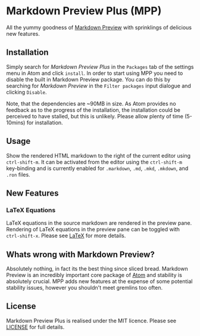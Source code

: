 # Markdown Preview Plus (MPP)

All the yummy goodness of
[Markdown Preview](https://github.com/atom/markdown-preview) with sprinklings of
delicious new features.

## Installation

Simply search for *Markdown Preview Plus* in the `Packages` tab of the
settings menu in Atom and click `install`. In order to start using MPP you need
to disable the built in Markdown Preview package. You can do this by searching
for *Markdown Preview* in the `Filter packages` input dialogue and clicking
`Disable`.

Note, that the dependencies are ~90MB in size. As Atom provides no feedback as
to the progress of the installation, the installation could be perceived to have
stalled, but this is unlikely. Please allow plenty of time (5-10mins) for
installation.

## Usage

Show the rendered HTML markdown to the right of the current editor using
`ctrl-shift-m`. It can be activated from the editor using the `ctrl-shift-m`
key-binding and is currently enabled for `.markdown`, `.md`, `.mkd`, `.mkdown`,
and `.ron` files.

## New Features

### LaTeX Equations

LaTeX equations in the source markdown are rendered in the preview pane.
Rendering of LaTeX equations in the preview pane can be toggled with
`ctrl-shift-x`. Please see [LaTeX](LATEX.md) for more details.

## Whats wrong with Markdown Preview?

Absolutely nothing, in fact its the best thing since sliced bread. Markdown
Preview is an incredibly important core package of [Atom](https://atom.io/) and
stability is absolutely crucial. MPP adds new features at the expense of some
potential stability issues, however you shouldn't meet gremlins too often.

## License

Markdown Preview Plus is realised under the MIT licence. Please see
[LICENSE](LICENSE.md) for full details.
